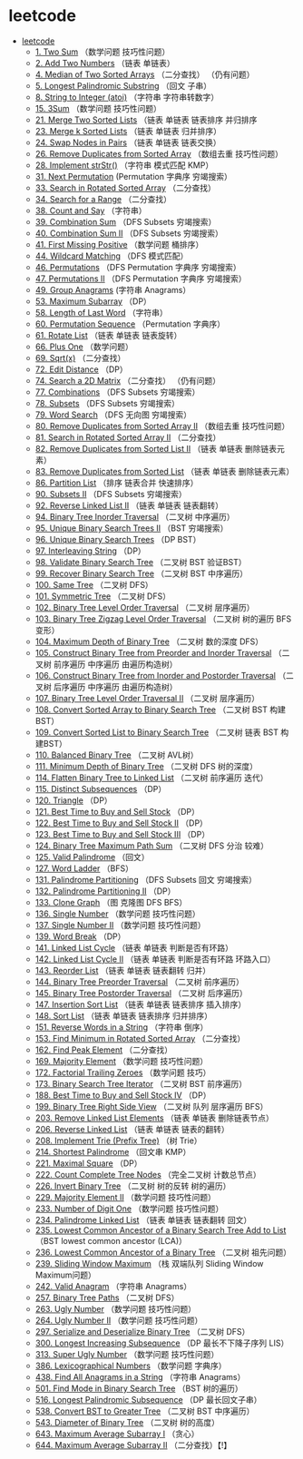 # leetcode

* [leetcode](README.md)
    * [1. Two Sum](1.md) （数学问题 技巧性问题）
    * [2. Add Two Numbers](2.md) （链表 单链表）
    * [4. Median of Two Sorted Arrays](4.md) （二分查找） （仍有问题）
    * [5. Longest Palindromic Substring](5.md) （回文 子串）
    * [8. String to Integer (atoi)](8.md) （字符串 字符串转数字）
    * [15. 3Sum](15.md) （数学问题 技巧性问题）
    * [21. Merge Two Sorted Lists](21.md) （链表 单链表 链表排序 并归排序
    * [23. Merge k Sorted Lists](23.md) （链表 单链表 归并排序）
    * [24. Swap Nodes in Pairs](24.md) （链表 单链表 链表交换）
    * [26. Remove Duplicates from Sorted Array](26.md) （数组去重 技巧性问题）
    * [28. Implement strStr()](28.md) （字符串 模式匹配 KMP）
    * [31. Next Permutation](31.md)  (Permutation 字典序 穷竭搜索）
    * [33. Search in Rotated Sorted Array](33.md) （二分查找）
    * [34. Search for a Range](34.md) （二分查找）
    * [38. Count and Say](38.md) （字符串）
    * [39. Combination Sum](39.md) （DFS Subsets 穷竭搜索）
    * [40. Combination Sum II](40.md) （DFS Subsets 穷竭搜索）
    * [41. First Missing Positive](41.md) （数学问题 桶排序）
    * [44. Wildcard Matching](44.md) （DFS 模式匹配）
    * [46. Permutations](46.md) （DFS Permutation 字典序 穷竭搜索）
    * [47. Permutations II](47.md) （DFS Permutation 字典序 穷竭搜索）
    * [49. Group Anagrams](49.md) (字符串 Anagrams）
    * [53. Maximum Subarray](53.md) （DP）
    * [58. Length of Last Word](58.md) （字符串）
    * [60. Permutation Sequence](60.md) （Permutation 字典序）
    * [61. Rotate List](61.md) （链表 单链表 链表旋转）
    * [66. Plus One](66.md) （数学问题）
    * [69. Sqrt(x)](69.md) （二分查找）
    * [72. Edit Distance](72.md) （DP）
    * [74. Search a 2D Matrix](74.md) （二分查找） （仍有问题）
    * [77. Combinations](77.md) （DFS Subsets 穷竭搜索）
    * [78. Subsets](78.md) （DFS Subsets 穷竭搜索）
    * [79. Word Search](79.md) （DFS 无向图 穷竭搜索）
    * [80. Remove Duplicates from Sorted Array II](80.md) （数组去重 技巧性问题）
    * [81. Search in Rotated Sorted Array II](81.md) （二分查找）
    * [82. Remove Duplicates from Sorted List II](82.md) （链表 单链表 删除链表元素）
    * [83. Remove Duplicates from Sorted List](83.md) （链表 单链表 删除链表元素）
    * [86. Partition List](86.md) （排序 链表合并 快速排序）
    * [90. Subsets II](90.md) （DFS Subsets 穷竭搜索）
    * [92. Reverse Linked List II](92.md) （链表 单链表 链表翻转）
    * [94. Binary Tree Inorder Traversal](94.md) （二叉树 中序遍历）
    * [95. Unique Binary Search Trees II](95.md) （BST 穷竭搜索）
    * [96. Unique Binary Search Trees](96.md) （DP BST）
    * [97. Interleaving String](97.md) （DP）
    * [98. Validate Binary Search Tree](98.md) （二叉树 BST 验证BST）
    * [99. Recover Binary Search Tree](99.md) （二叉树 BST 中序遍历）
    * [100. Same Tree](100.md) （二叉树 DFS）
    * [101. Symmetric Tree](101.md) （二叉树 DFS）
    * [102. Binary Tree Level Order Traversal](102.md) （二叉树 层序遍历）
    * [103. Binary Tree Zigzag Level Order Traversal](103.md) （二叉树 树的遍历 BFS变形）
    * [104. Maximum Depth of Binary Tree](104.md) （二叉树 数的深度 DFS）
    * [105. Construct Binary Tree from Preorder and Inorder Traversal](105.md) （二叉树 前序遍历 中序遍历 由遍历构造树）
    * [106. Construct Binary Tree from Inorder and Postorder Traversal](106.md) （二叉树 后序遍历 中序遍历 由遍历构造树）
    * [107. Binary Tree Level Order Traversal II](107.md) （二叉树 层序遍历）
    * [108. Convert Sorted Array to Binary Search Tree](108.md) （二叉树 BST 构建BST）
    * [109. Convert Sorted List to Binary Search Tree](109.md) （二叉树 链表 BST 构建BST）
    * [110. Balanced Binary Tree](110.md) （二叉树 AVL树）
    * [111. Minimum Depth of Binary Tree](111.md) （二叉树 DFS 树的深度）
    * [114. Flatten Binary Tree to Linked List](114.md) （二叉树 前序遍历 迭代）
    * [115. Distinct Subsequences](115.md) （DP）
    * [120. Triangle](120.md) （DP）
    * [121. Best Time to Buy and Sell Stock](121.md) （DP）
    * [122. Best Time to Buy and Sell Stock II](122.md) （DP）
    * [123. Best Time to Buy and Sell Stock III](123.md) （DP）
    * [124. Binary Tree Maximum Path Sum](124.md) （二叉树 DFS 分治 较难）
    * [125. Valid Palindrome](125.md) （回文）
    * [127. Word Ladder](127.md) （BFS）
    * [131. Palindrome Partitioning](131.md) （DFS Subsets 回文 穷竭搜索）
    * [132. Palindrome Partitioning II](132.md) （DP）
    * [133. Clone Graph](133.md) （图 克隆图 DFS BFS）
    * [136. Single Number](136.md) （数学问题 技巧性问题）
    * [137. Single Number II](137.md) （数学问题 技巧性问题）
    * [139. Word Break](139.md) （DP）
    * [141. Linked List Cycle](141.md) （链表 单链表 判断是否有环路）
    * [142. Linked List Cycle II](142.md) （链表 单链表 判断是否有环路 环路入口）
    * [143. Reorder List](143.md) （链表 单链表 链表翻转 归并）
    * [144. Binary Tree Preorder Traversal](144.md) （二叉树 前序遍历）
    * [145. Binary Tree Postorder Traversal](145.md) （二叉树 后序遍历）
    * [147. Insertion Sort List](算法题解/leetcode/147.md) （链表 单链表 链表排序 插入排序）
    * [148. Sort List](148.md) （链表 单链表 链表排序 归并排序）
    * [151. Reverse Words in a String](151.md) （字符串 倒序）
    * [153. Find Minimum in Rotated Sorted Array](153.md) （二分查找）
    * [162. Find Peak Element](162.md) （二分查找）
    * [169. Majority Element](169.md) （数学问题 技巧性问题）
    * [172. Factorial Trailing Zeroes](172.md) （数学问题 技巧）
    * [173. Binary Search Tree Iterator](173.md) （二叉树 BST 前序遍历）
    * [188. Best Time to Buy and Sell Stock IV](188.md) （DP）
    * [199. Binary Tree Right Side View](199.md) （二叉树 队列 层序遍历 BFS）
    * [203. Remove Linked List Elements](203.md) （链表 单链表 删除链表节点）
    * [206. Reverse Linked List](206.md) （链表 单链表 链表的翻转）
    * [208. Implement Trie (Prefix Tree)](208.md) （树 Trie）
    * [214. Shortest Palindrome](214.md) （回文串 KMP）
    * [221. Maximal Square](221.md) （DP）
    * [222. Count Complete Tree Nodes](222.md) （完全二叉树 计数总节点）
    * [226. Invert Binary Tree](226.md) （二叉树 树的反转 树的遍历）
    * [229. Majority Element II](229.md) （数学问题 技巧性问题）
    * [233. Number of Digit One](233.md) （数学问题 技巧性问题）
    * [234. Palindrome Linked List](234.md) （链表 单链表 链表翻转 回文）
    * [235. Lowest Common Ancestor of a Binary Search Tree Add to List](235.md) （BST lowest common ancestor (LCA)）
    * [236. Lowest Common Ancestor of a Binary Tree](236.md) （二叉树 祖先问题）
    * [239. Sliding Window Maximum](239.md) （栈 双端队列 Sliding Window Maximum问题）
    * [242. Valid Anagram](242.md) （字符串 Anagrams）
    * [257. Binary Tree Paths](257.md) （二叉树 DFS）
    * [263. Ugly Number](263.md) （数学问题 技巧性问题）
    * [264. Ugly Number II](264.md) （数学问题 技巧性问题）
    * [297. Serialize and Deserialize Binary Tree](297.md) （二叉树 DFS）
    * [300. Longest Increasing Subsequence](300.md) （DP 最长不下降子序列 LIS）
    * [313. Super Ugly Number](313.md) （数学问题 技巧性问题）
    * [386. Lexicographical Numbers](389.md) （数学问题 字典序）
    * [438. Find All Anagrams in a String](438.md) （字符串 Anagrams）
    * [501. Find Mode in Binary Search Tree](501.md) （BST 树的遍历）
    * [516. Longest Palindromic Subsequence](516.md) （DP 最长回文子串）
    * [538. Convert BST to Greater Tree](538.md) （二叉树 BST 中序遍历）
    * [543. Diameter of Binary Tree](543.md) （二叉树 树的高度）
    * [643. Maximum Average Subarray I](643.md) （贪心）
    * [644. Maximum Average Subarray II](644.md) （二分查找）【!】